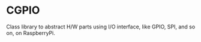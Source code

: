 # CGPIO
Class library to abstract H/W parts using I/O interface, like GPIO, SPI, and so on, on RaspberryPi.
